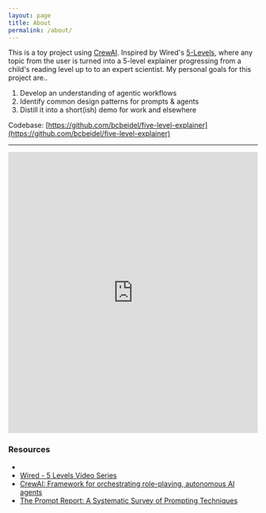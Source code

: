 ```yaml
---
layout: page
title: About
permalink: /about/
---
```


This is a toy project using [CrewAI](https://www.crewai.com/). Inspired by Wired's [5-Levels](https://www.wired.com/video/series/5-levels), where any topic from the user is turned into a 5-level explainer progressing from a child's reading level up to to an expert scientist.  My personal goals for this project are..

1. Develop an understanding of agentic workflows
2. Identify common design patterns for prompts & agents
3. Distill it into a short(ish) demo for work and elsewhere

Codebase: [https://github.com/bcbeidel/five-level-explainer](https://github.com/bcbeidel/five-level-explainer) 

---

<style>
.responsive-wrap iframe{ max-width: 100%;}
</style>
<div class="responsive-wrap">
<!-- this is the embed code provided by Google -->
  <iframe src="https://docs.google.com/presentation/d/e/2PACX-1vSeP-X1B5ae7RDul_DWAbja75Sc9QeelVy_5O5B1c2Tmn0LS-jtqL82aI7U6iEC9gePaUiCxg2rPg8U/embed?start=false&loop=true&delayms=60000" frameborder="0" width="960" height="569" allowfullscreen="true" mozallowfullscreen="true" webkitallowfullscreen="true"></iframe>
<!-- Google embed ends -->
</div>


### Resources

- 
- [Wired - 5 Levels Video Series](https://www.wired.com/video/series/5-levels)
- [CrewAI: Framework for orchestrating role-playing, autonomous AI agents](https://www.crewai.com/)
- [The Prompt Report: A Systematic Survey of Prompting Techniques](https://trigaten.github.io/Prompt_Survey_Site/)

